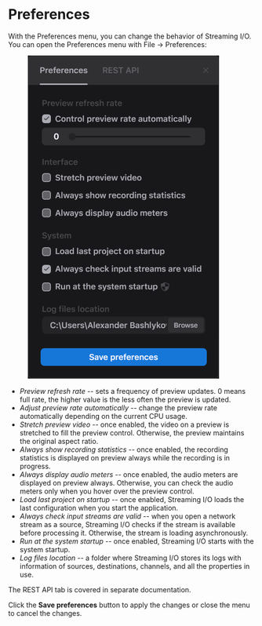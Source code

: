 # Preferences

With the Preferences menu, you can change the behavior of Streaming I/O. You can open the Preferences menu with File -> Preferences:

<figure><img src=".gitbook/assets/333.webp" alt=""><figcaption></figcaption></figure>

* _Preview refresh rate_ -- sets a frequency of preview updates. 0 means full rate, the higher value is the less often the preview is updated.
* _Adjust preview rate automatically_ -- change the preview rate automatically depending on the current CPU usage.
* _Stretch preview video_ -- once enabled, the video on a preview is stretched to fill the preview control. Otherwise, the preview maintains the original aspect ratio.
* _Always show recording statistics_ -- once enabled, the recording statistics is displayed on preview always while the recording is in progress.
* _Always display audio meters_ -- once enabled, the audio meters are displayed on preview always. Otherwise, you can check the audio meters only when you hover over the preview control.
* _Load last project on startup_ -- once enabled, Streaming I/O loads the last configuration when you start the application.
* _Always check input streams are valid_ -- when you open a network stream as a source, Streaming I/O checks if the stream is available before processing it. Otherwise, the stream is loading asynchronously.
* _Run at the system startup_ -- once enabled, Streaming I/O starts with the system startup.
* _Log files location_ -- a folder where Streaming I/O stores its logs with information of sources, destinations, channels, and all the properties in use.

The REST API tab is covered in separate documentation.

Click the **Save preferences** button to apply the changes or close the menu to cancel the changes.
